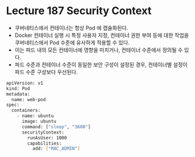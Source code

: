 # Lecture 187 Security Context

- 쿠버네티스에서 컨테이너는 항상 Pod 에 캡슐화된다.
- Docker 컨테이너 실행 시 특정 사용자 지정, 컨테이너 권한 부여 등에 대한 작업을 쿠버네티스에서 Pod 수준에 유사하게 적용할 수 있다.
- 이는 파드 내의 모든 컨테이너에 영향을 미치거나, 컨테이너 수준에서 정의될 수 있다.
- 파드 수준과 컨테이너 수준이 동일한 보안 구성이 설정된 경우, 컨테이너별 설정이 파드 수준 구성보다 우선된다.

```bash
apiVersion: v1
kind: Pod
metadata:
  name: web-pod
spec:
  containers:
    - name: ubuntu
      image: ubuntu
      command: ["sleep", "3600"]
      securityContext:
        runAsUser: 1000
        capabilities:
          add: ["MAC_ADMIN"]
```